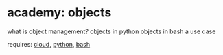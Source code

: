# academy: objects

what is object management?
objects in python
objects in bash
a use case

requires: [cloud](./cloud.md), [python](./python.md), [bash](./bash.md)
